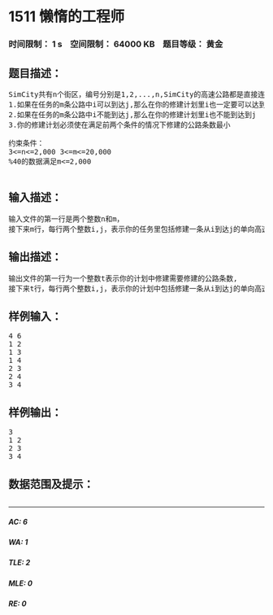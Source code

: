 # 1511 懒惰的工程师   
### 时间限制： 1 s&nbsp;&nbsp;&nbsp;&nbsp;空间限制： 64000 KB&nbsp;&nbsp;&nbsp;&nbsp;题目等级： 黄金  
## 题目描述：  

<pre>
SimCity共有n个街区，编号分别是1,2,...,n,SimCity的高速公路都是直接连接两个不同的街区，而且是单行的，你作为SimCity的工程师接到修建m条高速公路的任务，但是懒惰的你决定不按照指定的任务而是按照自己的计划修建公路，你所制定的修建计划需要满足以下两个条件:
1.如果在任务的m条公路中i可以到达j,那么在你的修建计划里i也一定要可以达到j
2.如果在任务的m条公路中i不能到达j,那么在你的修建计划里i也不能到达到j
3.你的修建计划必须使在满足前两个条件的情况下修建的公路条数最小
 
约束条件：
3<=n<=2,000 3<=m<=20,000
%40的数据满足m<=2,000
 
</pre>
  
  
## 输入描述：  

<pre>
输入文件的第一行是两个整数n和m，
接下来m行，每行两个整数i,j，表示你的任务里包括修建一条从i到达j的单向高速公路
</pre>
  
  
## 输出描述：  

<pre>
输出文件的第一行为一个整数t表示你的计划中修建需要修建的公路条数,
接下来t行，每行两个整数i,j，表示你的计划中包括修建一条从i到达j的单向高速公路
</pre>
  
  
## 样例输入：  

<pre>
4 6
1 2
1 3
1 4
2 3
2 4
3 4
</pre>
  
  
## 样例输出：  

<pre>
3
1 2
2 3
3 4
</pre>
  
  
## 数据范围及提示：  

<pre>
</pre>
  
  
***  

##### AC: 6  
##### WA: 1  
##### TLE: 2  
##### MLE: 0  
##### RE: 0  
